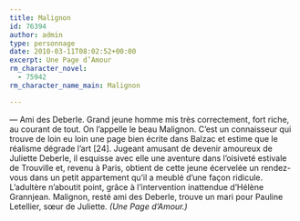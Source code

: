 ```yaml
---
title: Malignon
id: 76394
author: admin
type: personnage
date: 2010-03-11T08:02:52+00:00
excerpt: Une Page d’Amour
rm_character_novel:
  - 75942
rm_character_name_main: Malignon

---
```

— Ami des Deberle. Grand jeune homme mis très correctement, fort riche, au courant de tout. On l’appelle le beau Malignon. C’est un connaisseur qui trouve de loin eu loin une page bien écrite dans Balzac et estime que le réalisme dégrade l’art [24]. Jugeant amusant de devenir amoureux de Juliette Deberle, il esquisse avec elle une aventure dans l’oisiveté estivale de Trouville et, revenu à Paris, obtient de cette jeune écervelée un rendez-vous dans un petit appartement qu’il a meublé d’une façon ridicule. L’adultère n’aboutit point, grâce à l’intervention inattendue d’Hélène Grannjean. Malignon, resté ami des Deberle, trouve un mari pour Pauline Letellier, sœur de Juliette. _(Une Page d’Amour.)_